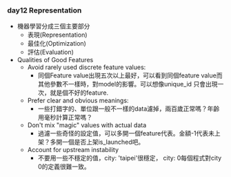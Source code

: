 ### day12 Representation

- 機器學習分成三個主要部分
    - 表現(Representation)
    - 最佳化(Optimization)
    - 評估(Evaluation)
- Qualities of Good Features
    - Avoid rarely used discrete feature values:
        - 同個Feature value出現五次以上最好，可以看到同個feature value而其他參數不一樣時，對model的影響。可以想像unique_id 只會出現一次，就是個不好的feature.
    - Prefer clear and obvious meanings: 
        - 一些打錯字的、單位跟一般不一樣的data濾掉，兩百歲正常嗎？年齡用毫秒計算正常嗎？
    - Don't mix "magic" values with actual data
        - 過濾一些奇怪的設定值，可以多開一個feature代表。金額-1代表未上架？多開一個是否上架is_launched吧。
    - Account for upstream instability
        - 不要用一些不穩定的值，city: 'taipei'很穩定， city: 0每個程式對city 0的定義很難一致。